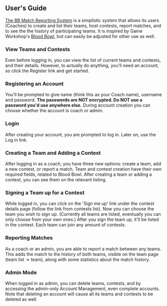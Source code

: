 ## User's Guide
[The BB Match Reporting System](http://bb-mrs.herokuapp.com/) is a simplistic system that allows its users (Coaches) to create and list their teams, host contests, report matches, and to see the the history of participating teams. It is inspired by Game Workshop's [Blood Bowl](https://www.bloodbowl.com/), but can easily be adjusted for other use as well.

### View Teams and Contests
Even before logging in, you can view the list of current teams and contests, and their details. However, to actually do anything, you'll need an account, so click the Register link and get started.

### Registering an Account
You'll be prompted to give name (think this as your Coach name), username and password. **The passwords are NOT encrypted. Do NOT use a password you'd use anywhere else.** During account creation you can choose whether the account is coach or admin.

### Login
After creating your account, you are prompted to log in. Later on, use the Log in link.

### Creating a Team and Adding a Contest
After logging in as a coach, you have three new options: create a team, add a new contest, or report a match. Team and contest creation have their own required fields, related to Blood Bowl. After creating a team or adding a contest, you can see them on the relevant listing.

### Signing a Team up for a Contest
While logged in, you can click on the 'Sign me up' link under the contest details page (follow the link from contests list). Now you can choose the team you wish to sign up. (Currently all teams are listed, eventually you can only choose from your own ones.) After you sign the team up, it'll be listed in the contest. Each team can join any amount of contests.

### Reporting Matches
As a coach or an admin, you are able to report a match between any teams. This adds the match to the history of both teams, visible on the team page (team list -> team), along with some statistics about the match history.

### Admin Mode
When logged in as admin, you can delete teams, contests, and by accessing the admin-only Account Management, even complete accounts. Note that deleting an account will cause all its teams and contests to be deleted as well.
